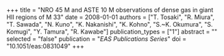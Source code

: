 +++
title = "NRO 45 M and ASTE 10 M observations of dense gas in giant HII regions of M 33"
date = 2008-01-01
authors = ["T. Tosaki", "R. Miura", "T. Sawada", "N. Kuno", "K. Nakanishi", "K. Kohno", "S.~K. Okumura", "S. Komugi", "Y. Tamura", "R. Kawabe"]
publication_types = ["1"]
abstract = ""
selected = "false"
publication = "*EAS Publications Series*"
doi = "10.1051/eas:0831049"
+++

